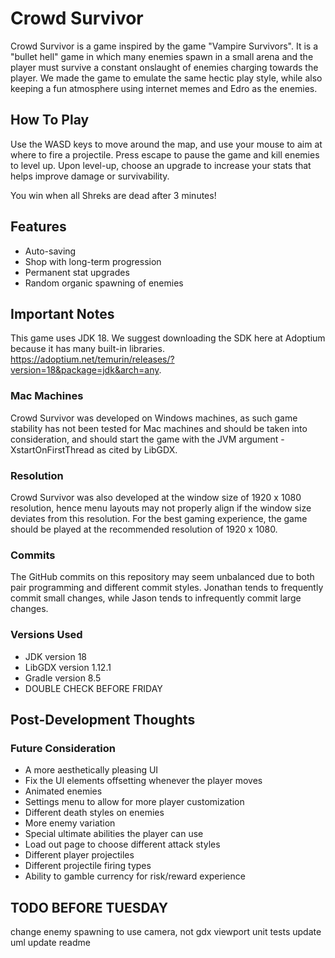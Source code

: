 # Crowd Survivor

Crowd Survivor is a game inspired by the game "Vampire Survivors". It is a "bullet hell" game in which many enemies
spawn in a small arena and the player must survive a constant onslaught of enemies charging towards the player.
We made the game to emulate the same hectic play style, while also keeping a fun atmosphere using internet memes and
Edro as the enemies.

## How To Play

Use the WASD keys to move around the map, and use your mouse to aim at where to fire a projectile. Press escape to pause
the game and kill enemies to level up. Upon level-up, choose an upgrade to increase your stats that helps improve damage
or survivability.

You win when all Shreks are dead after 3 minutes!

## Features

- Auto-saving
- Shop with long-term progression
- Permanent stat upgrades
- Random organic spawning of enemies

## Important Notes

This game uses JDK 18. We suggest downloading the SDK here at Adoptium because it has many built-in libraries.
https://adoptium.net/temurin/releases/?version=18&package=jdk&arch=any.

### Mac Machines

Crowd Survivor was developed on Windows machines, as such game stability has not been tested for Mac machines and should
be taken into consideration, and should start the game with the JVM argument -XstartOnFirstThread as cited by LibGDX.

### Resolution

Crowd Survivor was also developed at the window size of 1920 x 1080 resolution, hence menu layouts may not properly
align if the window size deviates from this resolution. For the best gaming experience, the game should be played at the
recommended resolution of 1920 x 1080.

### Commits

The GitHub commits on this repository may seem unbalanced due to both pair programming and different commit styles.
Jonathan tends to frequently commit small changes, while Jason tends to infrequently commit large changes.

### Versions Used

- JDK version 18
- LibGDX version 1.12.1
- Gradle version 8.5
- DOUBLE CHECK BEFORE FRIDAY

## Post-Development Thoughts

### Future Consideration

- A more aesthetically pleasing UI
- Fix the UI elements offsetting whenever the player moves
- Animated enemies
- Settings menu to allow for more player customization
- Different death styles on enemies
- More enemy variation
- Special ultimate abilities the player can use
- Load out page to choose different attack styles
- Different player projectiles
- Different projectile firing types
- Ability to gamble currency for risk/reward experience

## TODO BEFORE TUESDAY

change enemy spawning to use camera, not gdx viewport
unit tests
update uml
update readme


